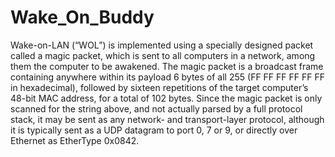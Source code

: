 # Wake_On_Buddy
Wake-on-LAN (“WOL”) is implemented using a specially designed packet called a magic packet, which is sent to all computers in a network, among them the computer to be awakened.
The magic packet is a broadcast frame containing anywhere within its payload 6 bytes of all 255 (FF FF FF FF FF FF in hexadecimal), followed by sixteen repetitions of the target computer’s 48-bit MAC address, for a total of 102 bytes.
Since the magic packet is only scanned for the string above, and not actually parsed by a full protocol stack, it may be sent as any network- and transport-layer protocol, although it is typically sent as a UDP datagram to port 0, 7 or 9, or directly over Ethernet as EtherType 0x0842.
